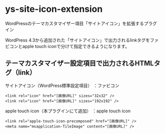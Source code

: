 # ys-site-icon-extension
WordPressのテーマカスタマイザー項目「サイトアイコン」を拡張するプラグイン

WordPress 4.3から追加された「サイトアイコン」で出力されるlinkタグをファビコンとapple touch iconで分けて指定できるようになります。

## テーマカスタマイザー設定項目で出力されるHTMLタグ（link）

サイトアイコン（WordPress標準設定項目）
：ファビコン
```
<link rel="icon" href="[画像URL]" sizes="32x32" />
<link rel="icon" href="[画像URL]" sizes="192x192" />
```

apple touch icon（本プラグインにて追加）
：apple touch icon
```
<link rel="apple-touch-icon-precomposed" href="[画像URL]" />
<meta name="msapplication-TileImage" content="[画像URL]" />
```